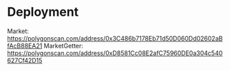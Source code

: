# Deployment

Market: https://polygonscan.com/address/0x3C486b7178Eb71d50D060Dd02602aBfAcB88EA21
MarketGetter: https://polygonscan.com/address/0xD8581Cc08E2afC75960DE0a304c540627Cf42D15
